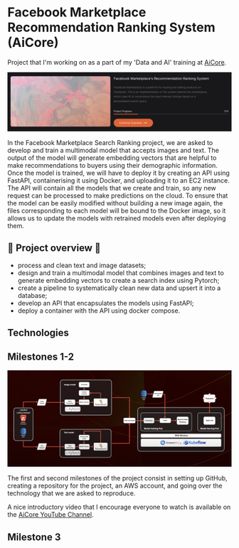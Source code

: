 # Facebook Marketplace Recommendation Ranking System (AiCore)

Project that I'm working on as a part of my 'Data and AI' training at [AiCore](https://www.theaicore.com/).

![A screenshot of the AiCore portal](images/portal.png)

In the Facebook Marketplace Search Ranking project, we are asked to develop and train a multimodal model that accepts images and text. The output of the model will generate embedding vectors that are helpful to make recommendations to buyers using their demographic information. 
Once the model is trained, we will have to deploy it by creating an API using FastAPI, containerising it using Docker, and uploading it to an EC2 instance. The API will contain all the models that we create and train, so any new request can be processed to make predictions on the cloud. To ensure that the model can be easily modified without building a new image again, the files corresponding to each model will be bound to the Docker image, so it allows us to update the models with retrained models even after deploying them.

## 👀 Project overview 👀

- process and clean text and image datasets;
- design and train a multimodal model that combines images and text to generate embedding vectors to create a search index using Pytorch;
- create a pipeline to systematically clean new data and upsert it into a database;
- develop an API that encapsulates the models using FastAPI;
- deploy a container with the API using docker compose.

## Technologies

## Milestones 1-2

![An image of the technology structure](images/technology.png)

The first and second milestones of the project consist in setting up GitHub, creating a repository for the project, an AWS account, and going over the technology that we are asked to reproduce.

A nice introductory video that I encourage everyone to watch is available on the [AiCore YouTube Channel](https://youtu.be/1Z5V2VrHTTA).

## Milestone 3
